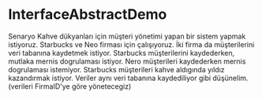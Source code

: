 # InterfaceAbstractDemo
Senaryo
      Kahve dükyanları için müşteri yönetimi yapan bir sistem yapmak istiyoruz.
      Starbucks ve Neo firması için çalışıyoruz. İki firma da müşterilerini veri
      tabanına kaydetmek istiyor. Starbucks müşterilerini kaydederken, mutlaka
      mernis dogrulaması istiyor. Nero müşterileri kaydederken mernis dogrulaması
      istemiyor. Starbucks müşterileri kahve aldıgında yıldız kazandırmak istiyor.
      Veriler aynı veri tabanına kaydediliyor gibi düşünelim.(verileri FirmaID'ye 
      göre  yönetecegiz)
